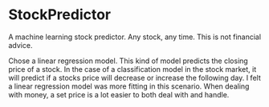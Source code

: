 # StockPredictor
A machine learning stock predictor. Any stock, any time. This is not financial advice.

Chose a linear regression model. This kind of model predicts the closing price of a stock. In the case of a classification model in the stock market, it will predict if a stocks price will decrease or increase the following day. I felt a linear regression model was more fitting in this scenario. When dealing with money, a set price is a lot easier to both deal with and handle.  
